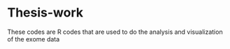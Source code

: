 # Thesis-work
These codes are R codes that are used to do the analysis and visualization of the exome data
